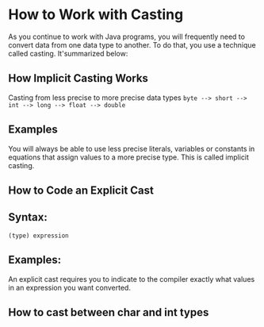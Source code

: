 # How to Work with Casting

As you continue to work with Java programs, you will frequently need to convert data from one data type to another. To do that, you use a technique called casting. It'summarized below:

## How Implicit Casting Works

Casting from less precise to more precise data types `byte --> short --> int --> long --> float --> double`

## Examples

You will always be able to use less precise literals, variables or constants in equations that assign values to a more precise type. This is called implicit casting.

## How to Code an Explicit Cast

## Syntax:

`(type) expression`

## Examples:

An explicit cast requires you to indicate to the compiler exactly what values in an expression you want converted.

## How to cast between char and int types

